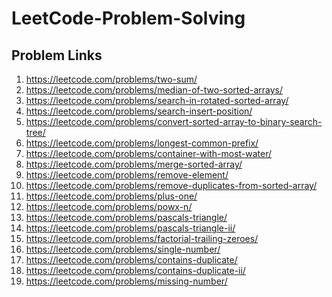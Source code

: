 # LeetCode-Problem-Solving

<!-- ## Google Spreadsheet
  https://docs.google.com/spreadsheets/d/16gNTrNyPSJQJXKLZ8yZfuLEq7hjclUULmqRGsqFDLpE/edit#gid=0<br><br> -->
## Problem Links

1. https://leetcode.com/problems/two-sum/
2. https://leetcode.com/problems/median-of-two-sorted-arrays/
3. https://leetcode.com/problems/search-in-rotated-sorted-array/
4. https://leetcode.com/problems/search-insert-position/
5. https://leetcode.com/problems/convert-sorted-array-to-binary-search-tree/
6. https://leetcode.com/problems/longest-common-prefix/
7. https://leetcode.com/problems/container-with-most-water/
8. https://leetcode.com/problems/merge-sorted-array/
9. https://leetcode.com/problems/remove-element/
10. https://leetcode.com/problems/remove-duplicates-from-sorted-array/
11. https://leetcode.com/problems/plus-one/
12. https://leetcode.com/problems/powx-n/
13. https://leetcode.com/problems/pascals-triangle/
14. https://leetcode.com/problems/pascals-triangle-ii/
15. https://leetcode.com/problems/factorial-trailing-zeroes/
16. https://leetcode.com/problems/single-number/
17. https://leetcode.com/problems/contains-duplicate/
18. https://leetcode.com/problems/contains-duplicate-ii/
19. https://leetcode.com/problems/missing-number/
